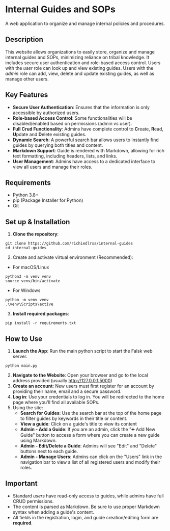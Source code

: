 # Internal Guides and SOPs
A web application to organize and manage internal policies and procedures.

## Description

This website allows organizations to easily store, organize and manage internal guides and SOPs, minimizing reliance on tribal knowledge. It includes secure user authentication and role-based access control. Users with the _user_ role can look up and view existing guides. Users with the _admin_ role can add, view, delete and update existing guides, as well as manage other users.

## Key Features
* **Secure User Authentication**: Ensures that the information is only accessible by authorized users.
* **Role-based Access Control**: Some functionalities will be disabled/enabled based on permissions (admin vs user).
* **Full Crud Functionality**:  Admins have complete control to **C**reate, **R**ead, **U**pdate and **D**elete existing guides.
* **Dynamic Search**: A powerful search bar allows users to instantly find guides by querying both titles and content.
* **Markdown Support**: Guide is rendered with Markdown, allowing for rich text formatting, including headers, lists, and links.
* **User Management**: Admins have access to a dedicated interface to view all users and manage their roles.

## Requirements
* Python 3.8+
* pip (Package Installer for Python)
* Git

## Set up & Installation
1. **Clone the repository**: 
```
git clone https://github.com/richiedlrsa/internal-guides
cd internal-guides
```
2. Create and activate virtual environment (Recommended):

* For macOS/Linux
```
python3 -m venv venv
source venv/bin/activate
```

* For Windows
```
python -m venv venv
.\venv\Scripts\active
```

3. **Install required packages**:
``` 
pip install -r requirements.txt
```

## How to Use
1. **Launch the App**: Run the main python script to start the Falsk web server.
```
python main.py
```
2. **Navigate to the Website**: Open your browser and go to the local address provided (usually http://127.0.0.1:5000)
3. **Create an account**: New users must first register for an account by providing their name, email and a secure password. 
4. **Log in**: Use your credentials to log in. You will be redirected to the home page where you'll find all available SOPs.
5. Using the site:
    * **Search for Guides**: Use the search bar at the top of the home page to filter guides by keywords in their title or content.
    * **View a guide**: Click on a guide's title to view its content
    * **Admin - Add a Guide**: If you are an admin, click the  "➕ Add New Guide" button to access a form where you can create a new guide using Markdown.
    * **Admin - Edit/Delete a Guide**: Admins will see "Edit" and "Delete" buttons next to each guide.
    * **Admin - Manage Users**: Admins can click on the "Users" link in the navigation bar to view a list of all registered users and modify their roles.

## Important
* Standard _users_ have read-only access to guides, while admins have full CRUD permissions.
* The content is parsed as Markdown. Be sure to use proper Markdown syntax when adding a guide's content.
* All fields in the registration, login, and guide creation/editing form are **required**.
